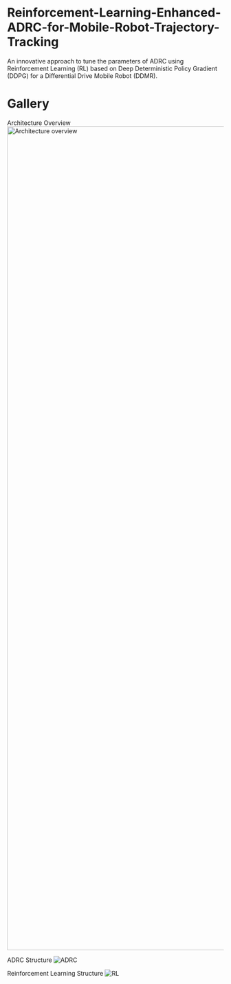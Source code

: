 # Reinforcement-Learning-Enhanced-ADRC-for-Mobile-Robot-Trajectory-Tracking
An innovative  approach to tune the parameters of ADRC using Reinforcement Learning (RL) based on Deep Deterministic Policy Gradient  (DDPG) for a Differential Drive Mobile Robot (DDMR). 

# Gallery

Architecture Overview
<img width="6948" height="1910" alt="Architecture overview" src="https://github.com/user-attachments/assets/3b251012-44ca-4165-9c55-21ac0b38ed5b" />

ADRC Structure
![ADRC](https://github.com/user-attachments/assets/7f3d07d9-39c8-4ea4-8a0e-0dd43eab4a3a)


Reinforcement Learning Structure
![RL](https://github.com/user-attachments/assets/7631fd92-3f86-46f7-93bf-36e037d8b698)
